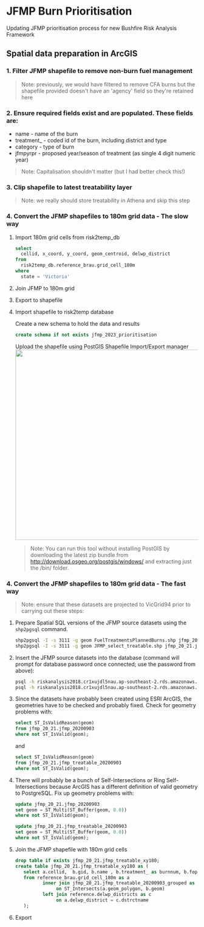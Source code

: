 # JFMP Burn Prioritisation
Updating JFMP prioritisation process for new Bushfire Risk Analysis Framework


## Spatial data preparation in ArcGIS

### 1. Filter JFMP shapefile to remove non-burn fuel management
  > Note: previously, we would have filtered to remove CFA burns but the shapefile provided doesn't have an 'agency' field so they're retained here

### 2. Ensure required fields exist and are populated. These fields are:
 * name        - name of the burn
 * treatment_  - coded id of the burn, including district and type
 * category    - type of burn
 * jfmpyrpr    - proposed year/season of treatment (as single 4 digit numeric year)
  > Note: Capitalisation shouldn't matter (but I had better check this!)

### 3. Clip shapefile to latest treatability layer
 > Note: we really should store treatability in Athena and skip this step

### 4. Convert the JFMP shapefiles to 180m grid data - The slow way
   1. Import 180m grid cells from risk2temp_db

      ```sql
      select 
        cellid, x_coord, y_coord, geom_centroid, delwp_district 
      from 
        risk2temp_db.reference_brau.grid_cell_180m
      where
        state = 'Victoria'
      ```

   2. Join JFMP to 180m grid
   3. Export to shapefile
   4. Import shapefile to risk2temp database
      
      Create a new schema to hold the data and results
      ```sql
      create schema if not exists jfmp_2023_prioritisation
      ```
      
      Upload the shapefile using PostGIS Shapefile Import/Export manager
      <img src="https://user-images.githubusercontent.com/100050237/227848065-9e6c8ea4-d36b-4bf6-8c80-e75c971c4e9c.png" width="500" />
      > Note: You can run this tool without installing PostGIS by downloading the latest zip bundle from http://download.osgeo.org/postgis/windows/ and extracting just the /bin/ folder.
      
      

### 4. Convert the JFMP shapefiles to 180m grid data - The fast way
> Note: ensure that these datasets are projected to VicGrid94 prior to carrying out these steps:
   1. Prepare Spatial SQL versions of the JFMP source datasets using the `shp2pgsql` command. 

      ```bash
      shp2pgsql -I -s 3111 -g geom FuelTreatmentsPlannedBurns.shp jfmp_20_21.jfmp_20200903 > jfmp_20200903.sql
      shp2pgsql -I -s 3111 -g geom JFMP_select_treatable.shp jfmp_20_21.jfmp_treatable_20200903 > jfmp_treatable_20200903.sql
      ```

   2. Insert the JFMP source datasets into the database (command will prompt for database password once connected; use the password from above):
      
      ```bash
      psql -h riskanalysis2018.cr1xujdl5nau.ap-southeast-2.rds.amazonaws.com -d sourcedata -U brau -p 1352 -f jfmp_20200903.sql
      psql -h riskanalysis2018.cr1xujdl5nau.ap-southeast-2.rds.amazonaws.com -d sourcedata -U brau -p 1352 -f jfmp_treatable_20200903.sql
      ```
      
   3. Since the datasets have probably been created using ESRI ArcGIS, the geometries have to be checked and probably fixed. Check for geometry problems with:

      ```sql
      select ST_IsValidReason(geom)
      from jfmp_20_21.jfmp_20200903
      where not ST_IsValid(geom);
      ```
      and
      ```sql
      select ST_IsValidReason(geom)
      from jfmp_20_21.jfmp_treatable_20200903
      where not ST_IsValid(geom);
      ```

   4. There will probably be a bunch of Self-Intersections or Ring Self-Intersections because ArcGIS has a different definition of valid geometry to PostgreSQL. Fix up geometry problems with:

      ```sql
      update jfmp_20_21.jfmp_20200903
      set geom = ST_Multi(ST_Buffer(geom, 0.0))
      where not ST_IsValid(geom);

      update jfmp_20_21.jfmp_treatable_20200903
      set geom = ST_Multi(ST_Buffer(geom, 0.0))
      where not ST_IsValid(geom);
      ```
   5. Join the JFMP shapefile with 180m grid cells 
      ```sql
      drop table if exists jfmp_20_21.jfmp_treatable_xy180;
      create table jfmp_20_21.jfmp_treatable_xy180 as (
         select a.cellid,  b.gid, b.name , b.treatment_ as burnnum, b.fop_year, a.delwp_district, c.regionname as op_region , a.geom_polygon
         from reference_brau.grid_cell_180m as a
		        inner join jfmp_20_21.jfmp_treatable_20200903_grouped as b
			         on ST_Intersects(a.geom_polygon, b.geom)
		        left join reference.delwp_districts as c
			         on a.delwp_district = c.dstrctname
         );
      ```
6. Export
